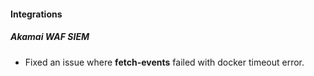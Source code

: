 
#### Integrations

##### Akamai WAF SIEM

- Fixed an issue where **fetch-events** failed with docker timeout error.
